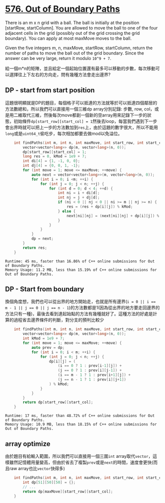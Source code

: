 # [576. Out of Boundary Paths](https://leetcode.com/problems/out-of-boundary-paths/)

There is an m x n grid with a ball. The ball is initially at the position [startRow, startColumn]. You are allowed to move the ball to one of the four adjacent cells in the grid (possibly out of the grid crossing the grid boundary). You can apply at most maxMove moves to the ball.

Given the five integers m, n, maxMove, startRow, startColumn, return the number of paths to move the ball out of the grid boundary. Since the answer can be very large, return it modulo `10^9 + 7`.

給一個m*n的矩陣，並且給定一個起始位置還有最多可以移動的步數，每次移動可以選擇往上下左右的方向走，問有幾種方法會走出邊界?

## DP - start from start position
這題很明顯就是DP的題目，每個格子可以抵達的方法就等於可以抵達四個鄰居的方法數總和，所以我們可以直接用一個三維dp array分別記錄: 步數, row, col，或是用二維取代三維，然後每次move都創一個新的空array用來記錄下一步的狀態，初始條件`dp[start_row][start_col] = 1`然後去loop，每當我們遇到下一步會出界時就可以把上一步的方法數加到`res`上，由於這題的數字很大，所以不能用`long`或是`uint64_t`偷吃步，每次相加都要去做mod以免溢位。

```cpp
    int findPaths(int m, int n, int maxMove, int start_row, int start_col) {
        vector<vector<long>> dp(m, vector<long>(n, 0));
        dp[start_row][start_col] = 1;
        long res = 0, kMod = 1e9 + 7;
        int di[4] = {1, -1, 0, 0};
        int dj[4] = {0, 0, 1, -1};
        for (int move = 1; move <= maxMove; ++move) {
            auto next = vector<vector<long>>(m, vector<long>(n, 0));
            for (int i = 0; i <m; ++i) {
                for (int j = 0; j < n; ++j) {
                    for (int d = 0; d < 4; ++d) {
                        int ni = i + di[d];
                        int nj = j + dj[d];
                        if (ni < 0 || nj < 0 || ni >= m || nj >= n) {
                            res = (res + dp[i][j]) % kMod;
                        } else {
                            next[ni][nj] = (next[ni][nj] + dp[i][j]) % kMod;
                        }
                    }
                }
            }
            dp = next;
        }
        return res;
    }
```

```
Runtime: 45 ms, faster than 16.86% of C++ online submissions for Out of Boundary Paths.
Memory Usage: 11.2 MB, less than 15.19% of C++ online submissions for Out of Boundary Paths.
```

## DP - Start from boundary
換個角度想，我們也可以從出界的地方開始走，也就是所有邊界(`i = 0 || i == m - 1 || j == 0 || j == n - 1`)的方法數都是1(因為從出界的地方要走回邊界的方法只有一種)，最後去看到達起始點的方法有幾種就好了。這種方法的好處是計算的過程省去邊界條件的判斷，對分支的預判比較少

```cpp
    int findPaths(int m, int n, int maxMove, int start_row, int start_col) {
        vector<vector<long>> dp(m, vector<long>(n, 0));
        int kMod = 1e9 + 7;
        for (int move = 1; move <= maxMove; ++move) {
            auto prev = dp;
            for (int i = 0; i < m; ++i) {
                for (int j = 0; j < n; ++j) {
                    dp[i][j] = (
                        (i == 0 ? 1 : prev[i-1][j]) +
                        (j == 0 ? 1 : prev[i][j-1]) +
                        (i == m - 1 ? 1 : prev[i+1][j]) +
                        (j == n - 1 ? 1 : prev[i][j+1])
                    ) % kMod;
                }
            }
        }
        return dp[start_row][start_col];
    }
```

```
Runtime: 17 ms, faster than 48.72% of C++ online submissions for Out of Boundary Paths.
Memory Usage: 10.9 MB, less than 18.15% of C++ online submissions for Out of Boundary Paths.
```

## array optimize
由於題目有給輸入範圍，所以我們可以直接用一個三圍`int` array取代`vector`，這樣雖然記憶體用量變高，但由於省去了複製`prev`或是`next`的時間，速度會更快(而且raw array也比`vector`快得多)
```cpp
    int findPaths(int m, int n, int maxMove, int start_row, int start_col) {
        int dp[51][50][50] = {};
        // ...
        return dp[maxMove][start_row][start_col];
    }
```
